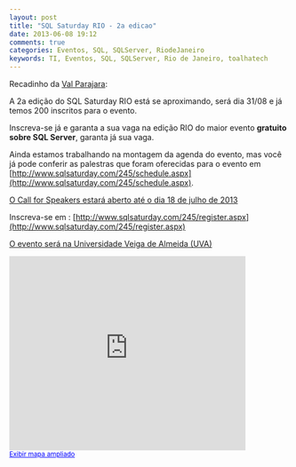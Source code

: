 ```yaml
---
layout: post
title: "SQL Saturday RIO - 2a edicao"
date: 2013-06-08 19:12
comments: true
categories: Eventos, SQL, SQLServer, RiodeJaneiro
keywords: TI, Eventos, SQL, SQLServer, Rio de Janeiro, toalhatech
---
```


Recadinho da [Val Parajara](https://twitter.com/valparajara):

A 2a edição do SQL Saturday RIO está se aproximando, será dia 31/08 e já temos 200 inscritos para o evento.  

Inscreva-se já e garanta a sua vaga na edição RIO do maior evento **gratuito sobre SQL Server**, garanta já sua vaga.  

Ainda estamos trabalhando na montagem <!-- more -->da agenda do evento, mas você já pode conferir as palestras que foram oferecidas para o evento em [http://www.sqlsaturday.com/245/schedule.aspx](http://www.sqlsaturday.com/245/schedule.aspx).  

[O Call for Speakers estará aberto até o dia 18 de julho de 2013](http://www.sqlsaturday.com/245/callforspeakers.aspx)  

Inscreva-se em : [http://www.sqlsaturday.com/245/register.aspx](http://www.sqlsaturday.com/245/register.aspx)  

[O evento será na Universidade Veiga de Almeida (UVA)](https://maps.google.com.br/maps?q=Universidade+Veiga+de+Almeida+-+Rua+Ibituruna,+Rio+de+Janeiro&aq=f&um=1&ie=UTF-8&hl=pt-BR&sa=N&tab=wl&authuser=0)

<iframe width="425" height="350" frameborder="0" scrolling="no" marginheight="0" marginwidth="0" src="https://maps.google.com.br/maps?q=Universidade+Veiga+de+Almeida+-+Rua+Ibituruna,+Rio+de+Janeiro&amp;aq=f&amp;ie=UTF8&amp;hl=pt-BR&amp;hq=Universidade+Veiga+de+Almeida+-+Rua+Ibituruna,+Rio+de+Janeiro&amp;t=m&amp;z=15&amp;iwloc=A&amp;output=embed"></iframe><br /><small><a href="https://maps.google.com.br/maps?q=Universidade+Veiga+de+Almeida+-+Rua+Ibituruna,+Rio+de+Janeiro&amp;aq=f&amp;ie=UTF8&amp;hl=pt-BR&amp;hq=Universidade+Veiga+de+Almeida+-+Rua+Ibituruna,+Rio+de+Janeiro&amp;t=m&amp;z=15&amp;iwloc=A&amp;source=embed" style="color:#0000FF;text-align:left">Exibir mapa ampliado</a></small>

